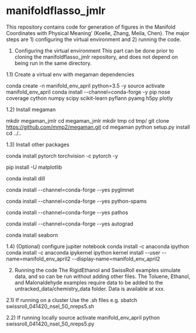 # manifoldflasso_jmlr
This repository contains code for generation of figures in the Manifold Coordinates with Physical Meaning’ (Koelle, Zhang, Meila, Chen).
The major steps are 1) configuring the virtual environment and 2) running the code.

1) Configuring the virtual environment
This part can be done prior to cloning the manifoldflasso_jmlr repository, and does not depend on being run in the same directory.

1.1) Create a virtual env with megaman dependencies

conda create -n manifold_env_april python=3.5 -y
source activate manifold_env_april
conda install --channel=conda-forge -y pip nose coverage cython numpy scipy scikit-learn pyflann pyamg h5py plotly

1.2) Install megaman

mkdir megaman_jmlr
cd megaman_jmlr
mkdir tmp
cd tmp/
git clone https://github.com/mmp2/megaman.git
cd megaman
python setup.py install
cd ../..

1.3) Install other packages

conda install pytorch torchvision -c pytorch -y

pip install -U matplotlib

conda install dill

conda install --channel=conda-forge --yes pyglmnet

conda install --channel=conda-forge --yes python-spams

conda install --channel=conda-forge --yes pathos

conda install --channel=conda-forge --yes autograd

conda install seaborn

1.4) (Optional) configure jupiter notebook
conda install -c anaconda ipython
conda install -c anaconda ipykernel
ipython kernel install --user --name=manifold_env_april2 --display-name=manifold_env_april2

2) Running the code
The RigidEthanol and SwissRoll examples simulate data, and so can be run without adding other files.  The Toluene, Ethanol, and Malonaldehyde examples require data to be added to the untracked_data/chemistry_data folder.  Data is available at xxx.

2.1) If running on a cluster
Use the .sh files e.g. 
sbatch swissroll_041420_nsel_50_nreps5.sh

2.2) If running locally
source activate manifold_env_april
python swissroll_041420_nsel_50_nreps5.py





